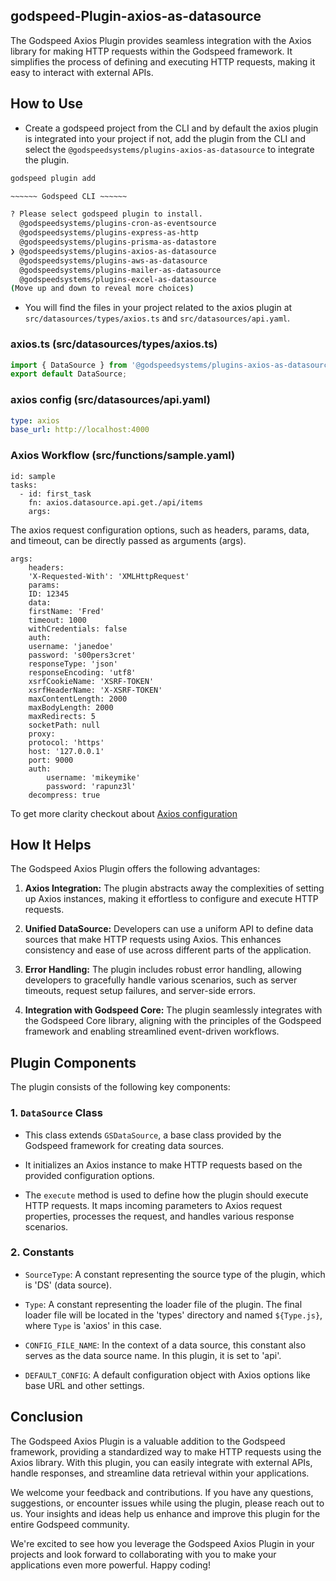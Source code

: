 ## godspeed-Plugin-axios-as-datasource

The Godspeed Axios Plugin provides seamless integration with the Axios library for making HTTP requests within the Godspeed framework. It simplifies the process of defining and executing HTTP requests, making it easy to interact with external APIs.

## How to Use
- Create a godspeed project from the CLI and by default the axios plugin is integrated into your project if not, add the plugin from the CLI and select the `@godspeedsystems/plugins-axios-as-datasource` to integrate the plugin.
```bash
godspeed plugin add

~~~~~~ Godspeed CLI ~~~~~~

? Please select godspeed plugin to install. 
  @godspeedsystems/plugins-cron-as-eventsource 
  @godspeedsystems/plugins-express-as-http 
  @godspeedsystems/plugins-prisma-as-datastore 
❯ @godspeedsystems/plugins-axios-as-datasource 
  @godspeedsystems/plugins-aws-as-datasource 
  @godspeedsystems/plugins-mailer-as-datasource 
  @godspeedsystems/plugins-excel-as-datasource 
(Move up and down to reveal more choices)
```
- You will find the files in your project related to the axios plugin at `src/datasources/types/axios.ts` and `src/datasources/api.yaml`.

### axios.ts (src/datasources/types/axios.ts)

```typescript
import { DataSource } from '@godspeedsystems/plugins-axios-as-datasource';
export default DataSource;
```

### axios config (src/datasources/api.yaml)

```yaml
type: axios
base_url: http://localhost:4000
```

### Axios Workflow (src/functions/sample.yaml)
```
id: sample
tasks:
  - id: first_task
    fn: axios.datasource.api.get./api/items
    args:
```
The axios request configuration options, such as headers, params, data, and timeout, can be directly passed as arguments (args).

```
args:
    headers:
    'X-Requested-With': 'XMLHttpRequest'
    params:
    ID: 12345
    data:
    firstName: 'Fred'
    timeout: 1000
    withCredentials: false
    auth:
    username: 'janedoe'
    password: 's00pers3cret'
    responseType: 'json'
    responseEncoding: 'utf8'
    xsrfCookieName: 'XSRF-TOKEN'
    xsrfHeaderName: 'X-XSRF-TOKEN'
    maxContentLength: 2000
    maxBodyLength: 2000
    maxRedirects: 5
    socketPath: null
    proxy:
    protocol: 'https'
    host: '127.0.0.1'
    port: 9000
    auth:
        username: 'mikeymike'
        password: 'rapunz3l'
    decompress: true
```
 To get more clarity checkout about [Axios configuration]( https://axios-http.com/docs/req_config)


## How It Helps

The Godspeed Axios Plugin offers the following advantages:

1. **Axios Integration:** The plugin abstracts away the complexities of setting up Axios instances, making it effortless to configure and execute HTTP requests.

2. **Unified DataSource:** Developers can use a uniform API to define data sources that make HTTP requests using Axios. This enhances consistency and ease of use across different parts of the application.

3. **Error Handling:** The plugin includes robust error handling, allowing developers to gracefully handle various scenarios, such as server timeouts, request setup failures, and server-side errors.

4. **Integration with Godspeed Core:** The plugin seamlessly integrates with the Godspeed Core library, aligning with the principles of the Godspeed framework and enabling streamlined event-driven workflows.


## Plugin Components

The plugin consists of the following key components:

### 1. `DataSource` Class

- This class extends `GSDataSource`, a base class provided by the Godspeed framework for creating data sources.

- It initializes an Axios instance to make HTTP requests based on the provided configuration options.

- The `execute` method is used to define how the plugin should execute HTTP requests. It maps incoming parameters to Axios request properties, processes the request, and handles various response scenarios.

### 2. Constants

- `SourceType`: A constant representing the source type of the plugin, which is 'DS' (data source).

- `Type`: A constant representing the loader file of the plugin. The final loader file will be located in the 'types' directory and named `${Type.js}`, where `Type` is 'axios' in this case.

- `CONFIG_FILE_NAME`: In the context of a data source, this constant also serves as the data source name. In this plugin, it is set to 'api'.

- `DEFAULT_CONFIG`: A default configuration object with Axios options like base URL and other settings.


## Conclusion

The Godspeed Axios Plugin is a valuable addition to the Godspeed framework, providing a standardized way to make HTTP requests using the Axios library. With this plugin, you can easily integrate with external APIs, handle responses, and streamline data retrieval within your applications.

We welcome your feedback and contributions. If you have any questions, suggestions, or encounter issues while using the plugin, please reach out to us. Your insights and ideas help us enhance and improve this plugin for the entire Godspeed community.

We're excited to see how you leverage the Godspeed Axios Plugin in your projects and look forward to collaborating with you to make your applications even more powerful. Happy coding!